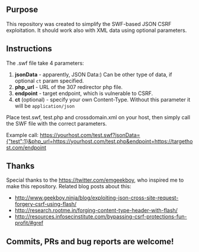 ## Purpose
This repository was created to simplify the SWF-based JSON CSRF exploitation. It should work also with XML data using optional parameters.

## Instructions
The .swf file take 4 parameters:
1) **jsonData** - apparently, JSON Data:) Can be other type of data, if optional `ct` param specified.
2) **php_url** - URL of the 307 redirector php file.
3) **endpoint** - target endpoint, which is vulnerable to CSRF.
4) **ct** (optional) - specify your own Content-Type. Without this parameter it will be `application/json`

Place test.swf, test.php and crossdomain.xml on your host, then simply call the SWF file with the correct parameters.

Example call:
https://yourhost.com/test.swf?jsonData={"test":1}&php_url=https://yourhost.com/test.php&endpoint=https://targethost.com/endpoint


## Thanks
Special thanks to the https://twitter.com/emgeekboy, who inspired me to make this repository.
Related blog posts about this: 
* http://www.geekboy.ninja/blog/exploiting-json-cross-site-request-forgery-csrf-using-flash/
* http://research.rootme.in/forging-content-type-header-with-flash/
* http://resources.infosecinstitute.com/bypassing-csrf-protections-fun-profit/#gref

## Commits, PRs and bug reports are welcome!

